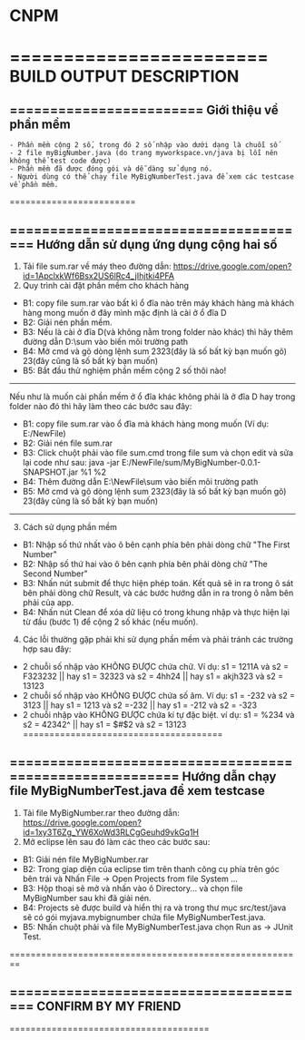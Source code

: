 # CNPM
========================
BUILD OUTPUT DESCRIPTION
========================

========================
Giới thiệu về phần mềm
----------------------
    - Phần mềm cộng 2 số, trong đó 2 số nhập vào dưới dạng là chuỗi số
	- 2 file myBigNumber.java (do trang myworkspace.vn/java bị lỗi nên không thể test code được)
	- Phần mềm đã được đóng gói và dễ dàng sử dụng nó.
	- Người dùng có thể chạy file MyBigNumberTest.java để xem các testcase về phần mềm.
========================

======================================
Hướng dẫn sử dụng ứng dụng cộng hai số
--------------------------------------

1. Tải file sum.rar về máy theo đường dẫn: https://drive.google.com/open?id=1ApclxkWf6Bsx2US6lRc4_jIhjtki4PFA
2. Quy trình cài đặt phần mềm cho khách hàng
 - B1: copy file sum.rar vào bất kì ổ đĩa nào trên máy khách hàng mà khách hàng mong muốn ở đây mình mặc định là cài ở ổ đĩa D
 - B2: Giải nén phần mềm.
 - B3: Nếu là cài ở đĩa D(và không nằm trong folder nào khác) thì hãy thêm đường dẫn D:\sum vào biến môi trường path
 - B4: Mở cmd và gõ dòng lệnh sum 2323(đây là số bất kỳ bạn muốn gõ) 23(đây cũng là số bất kỳ bạn muốn)
 - B5: Bắt đầu thử nghiệm phần mềm cộng 2 số thôi nào!
 ***
 Nếu như là muốn cài phần mềm ở ổ đĩa khác không phải là ở đĩa D hay trong folder nào đó thì hãy làm theo các bước sau đây:
 - B1: copy file sum.rar vào ổ đĩa mà khách hàng mong muốn (Ví dụ: E:/NewFile)
 - B2: Giải nén file sum.rar
 - B3: Click chuột phải vào file sum.cmd trong file sum và chọn edit và sửa lại code như sau: java -jar E:/NewFile/sum/MyBigNumber-0.0.1-SNAPSHOT.jar %1 %2
 - B4: Thêm đường dẫn E:\NewFile\sum vào biến môi trường path
 - B5: Mở cmd và gõ dòng lệnh sum 2323(đây là số bất kỳ bạn muốn gõ) 23(đây cũng là số bất kỳ bạn muốn)
 ***
3. Cách sử dụng phần mềm
 - B1: Nhập số thứ nhất vào ô bên cạnh phía bên phải dòng chữ "The First Number"
 - B2: Nhập số thứ hai vào ô bên cạnh phía bên phải dòng chữ "The Second Number"
 - B3: Nhấn nút submit để thực hiện phép toán. Kết quả sẽ in ra trong ô sát bên phải dòng chữ Result,
 và các bước hướng dẫn in ra trong ô nằm bên phải của app.
 - B4: Nhấn nút Clean để xóa dữ liệu có trong khung nhập và thực hiện lại từ đầu (bước 1) để cộng 2 số khác (nếu muốn).
4. Các lỗi thường gặp phải khi sử dụng phần mềm và phải tránh các trường hợp sau đây:
 - 2 chuỗi số nhập vào KHÔNG ĐƯỢC chứa chữ. Ví dụ: s1 = 1211A và s2 = F323232 || hay s1 = 32323 và s2 = 4hh24 || hay s1 = akjh323 và s2 = 13123
 - 2 chuỗi số nhập vào KHÔNG ĐƯỢC chứa số âm. Ví dụ: s1 = -232 và s2 = 3123 || hay s1 = 1213 và s2 =-232 || hay s1 = -212 và s2 = -323
 - 2 chuỗi nhập vào KHÔNG ĐƯỢC chứa kí tự đặc biệt. ví dụ: s1 = %234 và s2 = 42342^$% || hay s1 = 32323 và s2 = 34$ || hay s1 = $#$2 và s2 = 13123
======================================

========================================================
Hướng dẫn chạy file MyBigNumberTest.java để xem testcase
--------------------------------------------------------

1. Tải file MyBigNumber.rar theo đường dẫn: https://drive.google.com/open?id=1xy3T6Zg_YW6XoWd3RLCgGeuhd9vkGq1H
2. Mở eclipse lên sau đó làm các theo các bước sau:
 - B1: Giải nén file MyBigNumber.rar
 - B2: Trong giap diện của eclipse tìm trên thanh công cụ phía trên góc bên trái và Nhấn File -> Open Projects from file System ... 
 - B3: Hộp thoại sẽ mở và nhấn vào ô Directory... và chọn file MyBigNumber sau khi đã giải nén.
 - B4: Projects sẽ được build và hiển thị ra và trong thư mục src/test/java sẽ có gói myjava.mybignumber chứa file MyBigNumberTest.java.
 - B5: Nhấn chuột phải và file MyBigNumberTest.java chọn Run as -> JUnit Test.

========================================================

======================================
CONFIRM BY MY FRIEND
--------------------

















======================================


